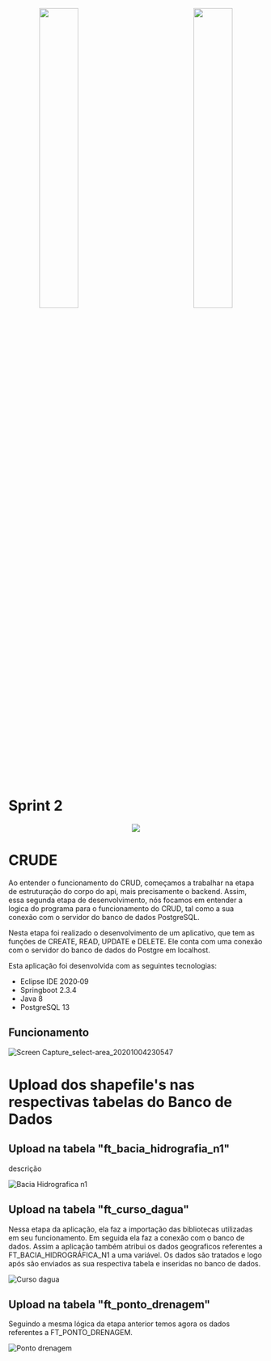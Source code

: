 <div>
  <p align="center">
            <img src="https://user-images.githubusercontent.com/56441534/92442086-adf9e000-f185-11ea-8794-b6c5def3daf3.png" width = "39%">
            <img baackgroundcolor="white" width = "20%">
            <img src="https://user-images.githubusercontent.com/58118956/96368863-d97ccc80-112c-11eb-8a52-938b4327fc50.jpg" width = "39%"></p>
</div>     


# Sprint 2

<p align="center">
  <img src="https://user-images.githubusercontent.com/56441534/96368958-5f991300-112d-11eb-8560-70bbdf57b9d6.jpeg"> </p>
 
# CRUDE  

Ao entender o funcionamento do CRUD, começamos a trabalhar na etapa de estruturação do corpo do api, mais precisamente o backend. Assim, essa segunda etapa de desenvolvimento, nós focamos em entender a logica do programa para o funcionamento do CRUD, tal como a sua conexão com o servidor do banco de dados PostgreSQL.

Nesta etapa foi realizado o desenvolvimento de um aplicativo, que tem as funções de CREATE, READ, UPDATE e DELETE. Ele conta com uma conexão com o servidor do banco de dados do Postgre em localhost.

Esta aplicação foi desenvolvida com as seguintes tecnologias:
* Eclipse IDE 2020‑09
* Springboot 2.3.4
* Java 8
* PostgreSQL 13

## Funcionamento

![Screen Capture_select-area_20201004230547](https://user-images.githubusercontent.com/56441534/95036485-7c9a0480-069e-11eb-9169-d35b721ca85a.gif)

# Upload dos shapefile's nas respectivas tabelas do Banco de Dados

## Upload na tabela "ft_bacia_hidrografia_n1"

descrição

![Bacia Hidrografica n1](https://user-images.githubusercontent.com/56441534/96370050-fa482080-1132-11eb-9f05-7e4c02b10077.gif)

## Upload na tabela "ft_curso_dagua"

Nessa etapa da aplicação, ela faz a importação das bibliotecas utilizadas  em seu funcionamento. Em seguida ela faz a conexão com o banco de dados. Assim a aplicação também atribui os dados geograficos referentes a FT_BACIA_HIDROGRÁFICA_N1 a uma variável. Os dados são tratados e logo após são enviados as sua respectiva tabela e inseridas no banco de dados.

![Curso dagua](https://user-images.githubusercontent.com/56441534/96370162-4f843200-1133-11eb-861e-91c429bb1476.gif)

## Upload na tabela "ft_ponto_drenagem"

Seguindo a mesma lógica da etapa anterior temos agora os dados referentes a FT_PONTO_DRENAGEM.

![Ponto drenagem](https://user-images.githubusercontent.com/56441534/96370220-79d5ef80-1133-11eb-8f81-1d473d33d64e.gif)

